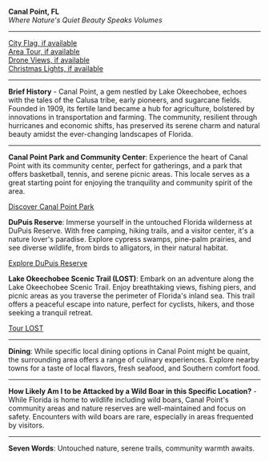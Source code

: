 **Canal Point, FL**  
*Where Nature's Quiet Beauty Speaks Volumes*

---

[City Flag, if available](https://www.google.com/search?tbm=isch&q=Canal+Point+FL+Flag+Picture)  
[Area Tour, if available](https://www.youtube.com/results?search_query=Canal+Point+FL+4k+tour)  
[Drone Views, if available](https://www.youtube.com/results?search_query=Canal+Point+FL+4k+drone)  
[Christmas Lights, if available](https://www.youtube.com/results?search_query=Canal+Point+FL+christmas+lights)

---

**Brief History** - Canal Point, a gem nestled by Lake Okeechobee, echoes with the tales of the Calusa tribe, early pioneers, and sugarcane fields. Founded in 1909, its fertile land became a hub for agriculture, bolstered by innovations in transportation and farming. The community, resilient through hurricanes and economic shifts, has preserved its serene charm and natural beauty amidst the ever-changing landscapes of Florida.

---

**Canal Point Park and Community Center**: Experience the heart of Canal Point with its community center, perfect for gatherings, and a park that offers basketball, tennis, and serene picnic areas. This locale serves as a great starting point for enjoying the tranquility and community spirit of the area.

  [Discover Canal Point Park](https://discover.pbcgov.org/parks/Locations/Canal-Point.aspx)

**DuPuis Reserve**: Immerse yourself in the untouched Florida wilderness at DuPuis Reserve. With free camping, hiking trails, and a visitor center, it's a nature lover's paradise. Explore cypress swamps, pine-palm prairies, and see diverse wildlife, from birds to alligators, in their natural habitat.

  [Explore DuPuis Reserve](https://www.youtube.com/results?search_query=DuPuis+Reserve+Canal+Point)

**Lake Okeechobee Scenic Trail (LOST)**: Embark on an adventure along the Lake Okeechobee Scenic Trail. Enjoy breathtaking views, fishing piers, and picnic areas as you traverse the perimeter of Florida's inland sea. This trail offers a peaceful escape into nature, perfect for cyclists, hikers, and those seeking a tranquil retreat.

  [Tour LOST](https://www.youtube.com/results?search_query=Lake+Okeechobee+Scenic+Trail+Canal+Point)

---

**Dining**: While specific local dining options in Canal Point might be quaint, the surrounding area offers a range of culinary experiences. Explore nearby towns for a taste of local flavors, fresh seafood, and Southern comfort food.

---

**How Likely Am I to be Attacked by a Wild Boar in this Specific Location?** - While Florida is home to wildlife including wild boars, Canal Point's community areas and nature reserves are well-maintained and focus on safety. Encounters with wild boars are rare, especially in areas frequented by visitors.

---

**Seven Words**: Untouched nature, serene trails, community warmth awaits.